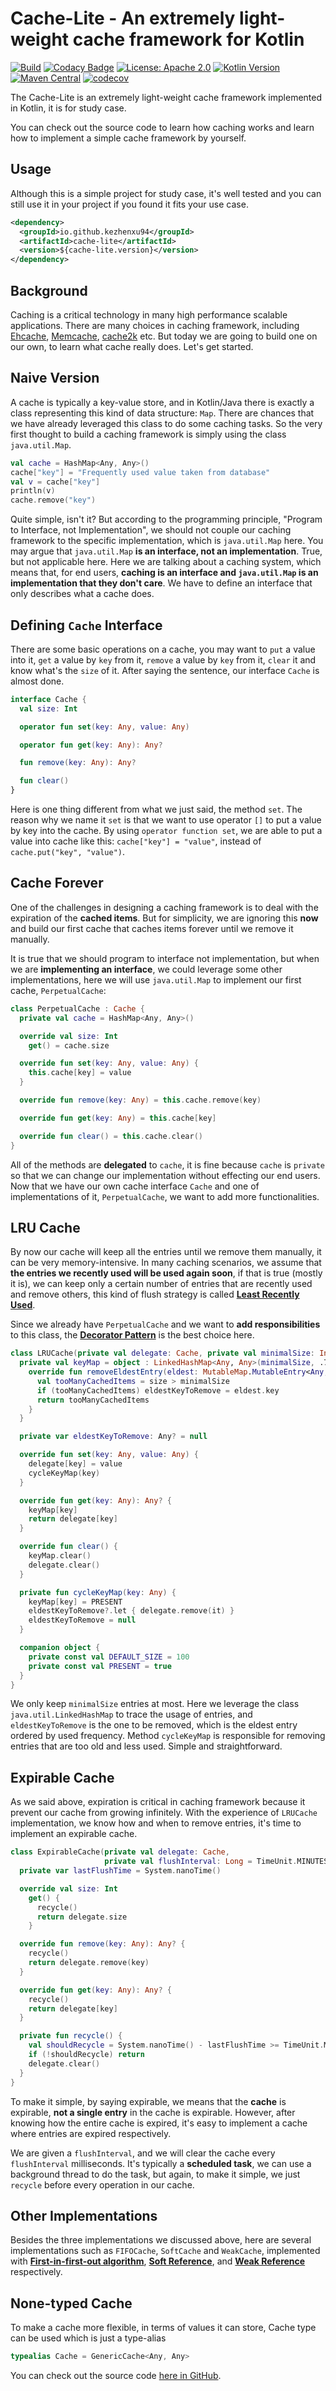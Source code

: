 Cache-Lite - An extremely light-weight cache framework for Kotlin
=================================================================

[![Build](https://github.com/kezhenxu94/cache-lite/workflows/Build/badge.svg?branch=master)](https://github.com/kezhenxu94/cache-lite/actions?query=branch%3Amaster+event%3Apush+workflow%3A%22Build%22)
[![Codacy Badge](https://api.codacy.com/project/badge/Grade/ba9c9aa2b9484f44ad1406763094bb63)](https://app.codacy.com/manual/kezhenxu94/cache-lite?utm_source=github.com&utm_medium=referral&utm_content=kezhenxu94/cache-lite&utm_campaign=Badge_Grade_Dashboard)
[![License: Apache 2.0](https://img.shields.io/badge/License-Apache%20v2.0-blue.svg)](https://apache.org)
[![Kotlin Version](https://img.shields.io/badge/Kotlin-1.3.71-blue.svg)](https://kotlinlang.org)
[![Maven Central](https://img.shields.io/maven-central/v/io.github.kezhenxu94/cache-lite)](https://mvnrepository.com/artifact/io.github.kezhenxu94/cache-lite)
[![codecov](https://codecov.io/gh/kezhenxu94/cache-lite/branch/master/graph/badge.svg)](https://codecov.io/gh/kezhenxu94/cache-lite)

The Cache-Lite is an extremely light-weight cache framework implemented in Kotlin, it is for study case.

You can check out the source code to learn how caching works and learn how to implement a simple cache framework by yourself.

## Usage

Although this is a simple project for study case, it's well tested and you can still use it in your project if you found it fits your use case.

```xml
<dependency>
  <groupId>io.github.kezhenxu94</groupId>
  <artifactId>cache-lite</artifactId>
  <version>${cache-lite.version}</version>
</dependency>
```

## Background

Caching is a critical technology in many high performance scalable applications. There are many choices in caching framework, including [Ehcache](http://www.ehcache.org/), [Memcache](https://memcached.org/), [cache2k](https://cache2k.org/) etc. But today we are going to build one on our own, to learn what cache really does. Let's get started.

## Naive Version

A cache is typically a key-value store, and in Kotlin/Java there is exactly a class representing this kind of data structure: `Map`. There are chances that we have already leveraged this class to do some caching tasks. So the very first thought to build a caching framework is simply using the class `java.util.Map`.

```kotlin
val cache = HashMap<Any, Any>()
cache["key"] = "Frequently used value taken from database"
val v = cache["key"]
println(v)
cache.remove("key")
```

Quite simple, isn't it? But according to the programming principle, "Program to Interface, not Implementation", we should not couple our caching framework to the specific implementation, which is `java.util.Map` here. You may argue that `java.util.Map` **is an interface, not an implementation**. True, but not applicable here. Here we are talking about a caching system, which means that, for end users, **caching is an interface and `java.util.Map` is an implementation that they don't care**. We have to define an interface that only describes what a cache does.

## Defining `Cache` Interface

There are some basic operations on a cache, you may want to `put` a value into it, `get` a value by `key` from it, `remove` a value by `key` from it, `clear` it and know what's the `size` of it. After saying the sentence, our interface `Cache` is almost done.

```kotlin
interface Cache {
  val size: Int

  operator fun set(key: Any, value: Any)

  operator fun get(key: Any): Any?

  fun remove(key: Any): Any?

  fun clear()
}
```

Here is one thing different from what we just said, the method `set`. The reason why we name it `set` is that we want to use operator `[]` to put a value by key into the cache. By using `operator function set`, we are able to put a value into cache like this: `cache["key"] = "value"`, instead of `cache.put("key", "value")`.

## Cache Forever

One of the challenges in designing a caching framework is to deal with the expiration of the **cached items**. But for simplicity, we are ignoring this **now** and build our first cache that caches items forever until we remove it manually.

It is true that we should program to interface not implementation, but when we are **implementing an interface**, we could leverage some other implementations, here we will use `java.util.Map` to implement our first cache, `PerpetualCache`:

```kotlin
class PerpetualCache : Cache {
  private val cache = HashMap<Any, Any>()

  override val size: Int
    get() = cache.size

  override fun set(key: Any, value: Any) {
    this.cache[key] = value
  }

  override fun remove(key: Any) = this.cache.remove(key)

  override fun get(key: Any) = this.cache[key]

  override fun clear() = this.cache.clear()
}
```

All of the methods are **delegated** to `cache`, it is fine because `cache` is `private` so that we can change our implementation without effecting our end users. Now that we have our own cache interface `Cache` and one of  implementations of it, `PerpetualCache`, we want to add more functionalities.

## LRU Cache

By now our cache will keep all the entries until we remove them manually, it can be very memory-intensive. In many caching scenarios, we assume that **the entries we recently used will be used again soon**, if that is true (mostly it is), we can keep only a certain number of entries that are recently used and remove others, this kind of flush strategy is called **[Least Recently Used](https://en.wikipedia.org/wiki/Cache_replacement_policies#LRU)**.

Since we already have `PerpetualCache` and we want to **add responsibilities** to this class, the **[Decorator Pattern](https://en.wikipedia.org/wiki/Decorator_pattern)** is the best choice here.

```kotlin
class LRUCache(private val delegate: Cache, private val minimalSize: Int = DEFAULT_SIZE) : Cache by delegate {
  private val keyMap = object : LinkedHashMap<Any, Any>(minimalSize, .75f, true) {
    override fun removeEldestEntry(eldest: MutableMap.MutableEntry<Any, Any>): Boolean {
      val tooManyCachedItems = size > minimalSize
      if (tooManyCachedItems) eldestKeyToRemove = eldest.key
      return tooManyCachedItems
    }
  }

  private var eldestKeyToRemove: Any? = null

  override fun set(key: Any, value: Any) {
    delegate[key] = value
    cycleKeyMap(key)
  }

  override fun get(key: Any): Any? {
    keyMap[key]
    return delegate[key]
  }

  override fun clear() {
    keyMap.clear()
    delegate.clear()
  }

  private fun cycleKeyMap(key: Any) {
    keyMap[key] = PRESENT
    eldestKeyToRemove?.let { delegate.remove(it) }
    eldestKeyToRemove = null
  }

  companion object {
    private const val DEFAULT_SIZE = 100
    private const val PRESENT = true
  }
}
```

We only keep `minimalSize` entries at most. Here we leverage the class `java.util.LinkedHashMap` to trace the usage of entries, and `eldestKeyToRemove` is the one to be removed, which is the eldest entry ordered by used frequency. Method `cycleKeyMap` is responsible for removing entries that are too old and less used. Simple and straightforward.

## Expirable Cache

As we said above, expiration is critical in caching framework because it prevent our cache from growing infinitely. With the experience of `LRUCache` implementation, we know how and when to remove entries, it's time to implement an expirable cache.

```kotlin
class ExpirableCache(private val delegate: Cache,
                     private val flushInterval: Long = TimeUnit.MINUTES.toMillis(1)) : Cache by delegate {
  private var lastFlushTime = System.nanoTime()

  override val size: Int
    get() {
      recycle()
      return delegate.size
    }

  override fun remove(key: Any): Any? {
    recycle()
    return delegate.remove(key)
  }

  override fun get(key: Any): Any? {
    recycle()
    return delegate[key]
  }

  private fun recycle() {
    val shouldRecycle = System.nanoTime() - lastFlushTime >= TimeUnit.MILLISECONDS.toNanos(flushInterval)
    if (!shouldRecycle) return
    delegate.clear()
  }
}
```

To make it simple, by saying expirable, we means that the **cache** is expirable, **not a single entry** in the cache is expirable. However, after knowing how the entire cache is expired, it's easy to implement a cache where entries are expired respectively.

We are given a `flushInterval`, and we will clear the cache every `flushInterval` milliseconds. It's typically a **scheduled task**, we can use a background thread to do the task, but again, to make it simple, we just `recycle` before every operation in our cache.

## Other Implementations

Besides the three implementations we discussed above, here are several implementations such as `FIFOCache`, `SoftCache` and `WeakCache`, implemented with **[First-in-first-out algorithm](https://en.wikipedia.org/wiki/FIFO_%28computing_and_electronics%29)**, **[Soft Reference](https://en.wikipedia.org/wiki/Soft_reference)**, and **[Weak Reference](https://en.wikipedia.org/wiki/Weak_reference)** respectively.

## None-typed Cache

To make a cache more flexible, in terms of values it can store, Cache type can be used which is just a type-alias

```kotlin
typealias Cache = GenericCache<Any, Any>
```

You can check out the source code [here in GitHub](https://github.com/kezhenxu94/cache-lite).

